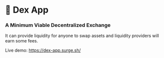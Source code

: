 # 💱 Dex App
### A Minimum Viable Decentralized Exchange

It can provide liquidity for anyone to swap assets and liquidity providers will earn some fees.

Live demo: https://dex-app.surge.sh/
